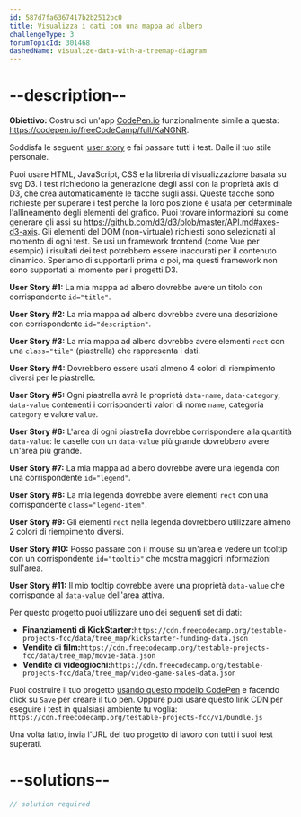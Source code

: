 ```yaml
---
id: 587d7fa6367417b2b2512bc0
title: Visualizza i dati con una mappa ad albero
challengeType: 3
forumTopicId: 301468
dashedName: visualize-data-with-a-treemap-diagram
---
```


# --description--

**Obiettivo:** Costruisci un'app [CodePen.io](https://codepen.io) funzionalmente simile a questa: <https://codepen.io/freeCodeCamp/full/KaNGNR>.

Soddisfa le seguenti [user story](https://en.wikipedia.org/wiki/User_story) e fai passare tutti i test. Dalle il tuo stile personale.

Puoi usare HTML, JavaScript, CSS e la libreria di visualizzazione basata su svg D3. I test richiedono la generazione degli assi con la proprietà axis di D3, che crea automaticamente le tacche sugli assi. Queste tacche sono richieste per superare i test perché la loro posizione è usata per determinale l'allineamento degli elementi del grafico. Puoi trovare informazioni su come generare gli assi su <https://github.com/d3/d3/blob/master/API.md#axes-d3-axis>. Gli elementi del DOM (non-virtuale) richiesti sono selezionati al momento di ogni test. Se usi un framework frontend (come Vue per esempio) i risultati dei test potrebbero essere inaccurati per il contenuto dinamico. Speriamo di supportarli prima o poi, ma questi framework non sono supportati al momento per i progetti D3.

**User Story #1:** La mia mappa ad albero dovrebbe avere un titolo con corrispondente `id="title"`.

**User Story #2:** La mia mappa ad albero dovrebbe avere una descrizione con corrispondente `id="description"`.

**User Story #3:** La mia mappa ad albero dovrebbe avere elementi `rect` con una `class="tile"` (piastrella) che rappresenta i dati.

**User Story #4:** Dovrebbero essere usati almeno 4 colori di riempimento diversi per le piastrelle.

**User Story #5:** Ogni piastrella avrà le proprietà `data-name`, `data-category`, `data-value` contenenti i corrispondenti valori di nome `name`, categoria `category` e valore `value`.

**User Story #6:** L'area di ogni piastrella dovrebbe corrispondere alla quantità `data-value`: le caselle con un `data-value` più grande dovrebbero avere un'area più grande.

**User Story #7:** La mia mappa ad albero dovrebbe avere una legenda con una corrispondente `id="legend"`.

**User Story #8:** La mia legenda dovrebbe avere elementi `rect` con una corrispondente `class="legend-item"`.

**User Story #9:** Gli elementi `rect` nella legenda dovrebbero utilizzare almeno 2 colori di riempimento diversi.

**User Story #10:** Posso passare con il mouse su un'area e vedere un tooltip con un corrispondente `id="tooltip"` che mostra maggiori informazioni sull'area.

**User Story #11:** Il mio tooltip dovrebbe avere una proprietà `data-value` che corrisponde al `data-value` dell'area attiva.

Per questo progetto puoi utilizzare uno dei seguenti set di dati:

- **Finanziamenti di KickStarter:**`https://cdn.freecodecamp.org/testable-projects-fcc/data/tree_map/kickstarter-funding-data.json`
- **Vendite di film:**`https://cdn.freecodecamp.org/testable-projects-fcc/data/tree_map/movie-data.json`
- **Vendite di videogiochi:**`https://cdn.freecodecamp.org/testable-projects-fcc/data/tree_map/video-game-sales-data.json`

Puoi costruire il tuo progetto <a href='https://codepen.io/pen?template=MJjpwO' target='_blank' rel='nofollow'>usando questo modello CodePen</a> e facendo click su `Save` per creare il tuo pen. Oppure puoi usare questo link CDN per eseguire i test in qualsiasi ambiente tu voglia: `https://cdn.freecodecamp.org/testable-projects-fcc/v1/bundle.js`

Una volta fatto, invia l'URL del tuo progetto di lavoro con tutti i suoi test superati.

# --solutions--

```js
// solution required
```
